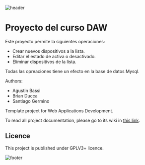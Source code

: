 ![header](doc/header.png)

# Proyecto del curso DAW

Este proyecto permite la siguientes operaciones:
* Crear nuevos dispositivos a la lista.
* Editar el estado de activa o desactivado.
* Eliminar dispositivos de la lista.

Todas las opreaciones tiene un efecto en la base de datos Mysql.

Authors:

* Agustin Bassi
* Brian Ducca
* Santiago Germino

Template project for Web Applications Development.

To read all project documentation, please go to its wiki in [this link](https://github.com/ce-iot/daw-project-template/wiki).

## Licence

This project is published under GPLV3+ licence.

![footer](doc/footer.png)

